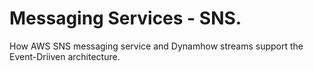 # Messaging Services - SNS.
 
How AWS SNS messaging service and Dynamhow streams support the Event-Driiven architecture.